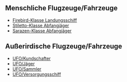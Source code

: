 ## Menschliche Flugzeuge/Fahrzeuge

- [Firebird-Klasse
  Landungsschiff](Flugzeug/Firebird-Klasse_Landungsschiff "wikilink")
- [Stiletto-Klasse
  Abfangjäger](Flugzeug/Stiletto-Klasse_Abfangjäger "wikilink")
- [Sarazen-Klasse
  Abfangjäger](Flugzeug/Sarazen-Klasse_Abfangjäger "wikilink")

## Außerirdische Flugzeuge/Fahrzeuge

- [UFO/Kundschafter](Kundschafter "wikilink")
- [UFO/Jäger](Jäger "wikilink")
- [UFO/Sammler](Sammler "wikilink")
- [UFO/Versorgungsschiff](UFO/Versorgungsschiff "wikilink")